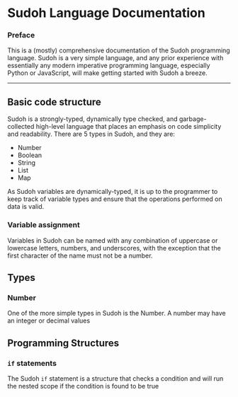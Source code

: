 # Sudoh Language Documentation
### Preface
This is a (mostly) comprehensive documentation of the Sudoh programming language. Sudoh is a very simple language, and any prior
experience with essentially any modern imperative programming language, especially Python or JavaScript, will make getting started
with Sudoh a breeze.

---

## Basic code structure
Sudoh is a strongly-typed, dynamically type checked, and garbage-collected high-level language that places an emphasis on code
simplicity and readability. There are 5 types in Sudoh, and they are:
- Number
- Boolean
- String
- List
- Map

As Sudoh variables are dynamically-typed, it is up to the programmer to keep track of variable types and ensure that the operations
performed on data is valid.

### Variable assignment
Variables in Sudoh can be named with any combination of uppercase or lowercase letters, numbers, and underscores, with
the exception that the first character of the name must not be a number.

## Types
### Number
One of the more simple types in Sudoh is the Number. A number may have an integer or decimal values


## Programming Structures

### `if` statements
The Sudoh `if` statement is a structure that checks a condition and will run the nested scope if the condition is found to be true
